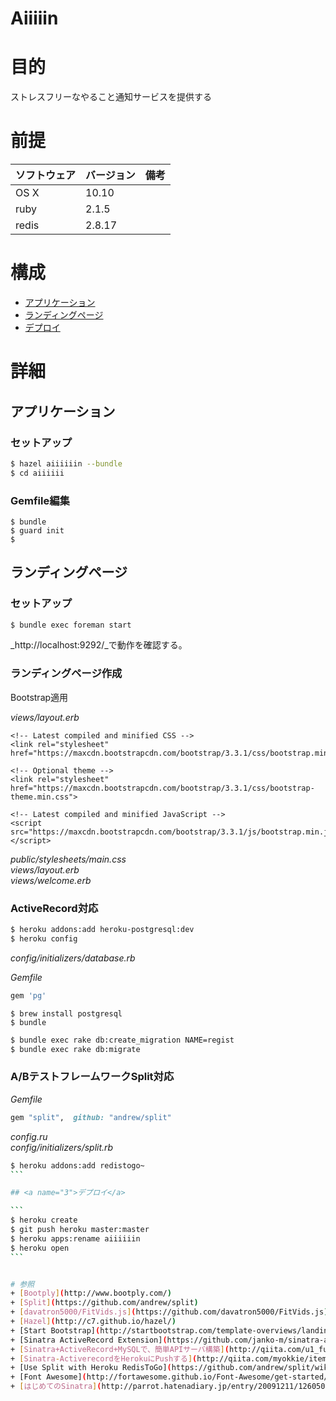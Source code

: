 Aiiiiin
===
# 目的
ストレスフリーなやること通知サービスを提供する

# 前提
| ソフトウェア     | バージョン    | 備考         |
|:---------------|:-------------|:------------|
| OS X           |10.10        |             |
| ruby      　　　|2.1.5         |             |
| redis     　　　|2.8.17         |             |

# 構成
+ [アプリケーション](#1)
+ [ランディングページ](#2)
+ [デプロイ](#3)

# 詳細
## <a name="1">アプリケーション</a>
### セットアップ

```bash
$ hazel aiiiiiin --bundle
$ cd aiiiiii
```

### Gemfile編集
```
$ bundle
$ guard init
$
```

## <a name="2">ランディングページ</a>

### セットアップ

```bash
$ bundle exec foreman start
```

_http://localhost:9292/_で動作を確認する。

### ランディングページ作成
Bootstrap適用

_views/layout.erb_

```
<!-- Latest compiled and minified CSS -->
<link rel="stylesheet" href="https://maxcdn.bootstrapcdn.com/bootstrap/3.3.1/css/bootstrap.min.css">

<!-- Optional theme -->
<link rel="stylesheet" href="https://maxcdn.bootstrapcdn.com/bootstrap/3.3.1/css/bootstrap-theme.min.css">

<!-- Latest compiled and minified JavaScript -->
<script src="https://maxcdn.bootstrapcdn.com/bootstrap/3.3.1/js/bootstrap.min.js"></script>
```

_public/stylesheets/main.css_  
_views/layout.erb_  
_views/welcome.erb_

### ActiveRecord対応

```bash
$ heroku addons:add heroku-postgresql:dev
$ heroku config
```
_config/initializers/database.rb_  

_Gemfile_
```ruby
gem 'pg'
```

```
$ brew install postgresql
$ bundle
```

```bash
$ bundle exec rake db:create_migration NAME=regist
$ bundle exec rake db:migrate
```
### A/BテストフレームワークSplit対応

_Gemfile_

```ruby
gem "split",  github: "andrew/split"
```

_config.ru_  
_config/initializers/split.rb_

````bash
$ heroku addons:add redistogo~
```

## <a name="3">デプロイ</a>

```
$ heroku create
$ git push heroku master:master
$ heroku apps:rename aiiiiiin
$ heroku open
```


# 参照
+ [Bootply](http://www.bootply.com/)
+ [Split](https://github.com/andrew/split)
+ [davatron5000/FitVids.js](https://github.com/davatron5000/FitVids.js)
+ [Hazel](http://c7.github.io/hazel/)
+ [Start Bootstrap](http://startbootstrap.com/template-overviews/landing-page/)
+ [Sinatra ActiveRecord Extension](https://github.com/janko-m/sinatra-activerecord)
+ [Sinatra+ActiveRecord+MySQLで、簡単APIサーバ構築](http://qiita.com/u1_fukui/items/88c10d4d530ec6fbaaa1)
+ [Sinatra-ActiverecordをHerokuにPushする](http://qiita.com/myokkie/items/6f65db5d53f19d34a27c)
+ [Use Split with Heroku RedisToGo](https://github.com/andrew/split/wiki/Use-Split-with-Heroku-RedisToGo)
+ [Font Awesome](http://fortawesome.github.io/Font-Awesome/get-started/)
+ [はじめてのSinatra](http://parrot.hatenadiary.jp/entry/20091211/1260503235)
